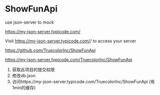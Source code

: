 # ShowFunApi
use json-server to mock

https://my-json-server.typicode.com/

Visit https://my-json-server.typicode.com/<your-username>/<your-repo> to access your server

https://github.com/TruecolorInc/ShowFunApi

https://my-json-server.typicode.com/TruecolorInc/ShowFunApi

1. 获取此项目的提交权限
2. 修改db.json
3. 访问https://my-json-server.typicode.com/TruecolorInc/ShowFunApi (有1min的缓存)
